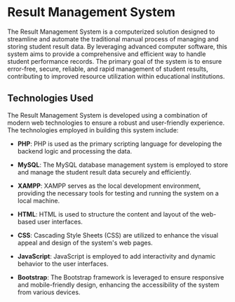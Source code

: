 # Result Management System 

The Result Management System is a computerized solution designed to streamline and automate the traditional manual process of managing and storing student result data. By leveraging advanced computer software, this system aims to provide a comprehensive and efficient way to handle student performance records. The primary goal of the system is to ensure error-free, secure, reliable, and rapid management of student results, contributing to improved resource utilization within educational institutions.

## Technologies Used

The Result Management System is developed using a combination of modern web technologies to ensure a robust and user-friendly experience. The technologies employed in building this system include:

- **PHP**: PHP is used as the primary scripting language for developing the backend logic and processing the data.

- **MySQL**: The MySQL database management system is employed to store and manage the student result data securely and efficiently.

- **XAMPP**: XAMPP serves as the local development environment, providing the necessary tools for testing and running the system on a local machine.

- **HTML**: HTML is used to structure the content and layout of the web-based user interfaces.

- **CSS**: Cascading Style Sheets (CSS) are utilized to enhance the visual appeal and design of the system's web pages.

- **JavaScript**: JavaScript is employed to add interactivity and dynamic behavior to the user interfaces.

- **Bootstrap**: The Bootstrap framework is leveraged to ensure responsive and mobile-friendly design, enhancing the accessibility of the system from various devices.

